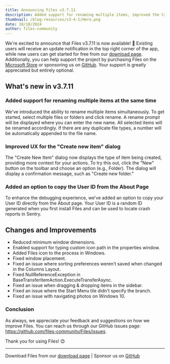 ```yaml
---
title: Announcing Files v3.7.11
description: Added support for renaming multiple items, improved the Create New Item dialog, copy your User ID from the About page, and more.
thumbnail: /blog-resources/v3-4-1/Hero.png
date: 10/10/2024
author: files-community
---
```


We're excited to announce that Files v3.7.11 is now available! 🎉 Existing users will receive an update notification in the top right corner of the app, while new users can get started for free from our [download page](/download/). Additionally, you can help support the project by purchasing Files on the [Microsoft Store](ms-windows-store://pdp/?ProductId=9nghp3dx8hdx&cid=FilesWebsite) or sponsoring us on [GitHub](https://github.com/sponsors/yaira2). Your support is greatly appreciated but entirely optional.

## What's new in v3.7.11

### Added support for renaming multiple items at the same time

We've introduced the ability to rename multiple items simultaneously. To get started, select multiple files or folders and click rename. A rename prompt will be displayed where you can enter the new name. All selected items will be renamed accordingly. If there are any duplicate file types, a number will be automatically appended to the file name.

### Improved UX for the "Create new item" dialog

The "Create New Item" dialog now displays the type of item being created, providing more context for your actions. To try this out, click the "New" button on the toolbar and choose an option (e.g., Folder). The dialog will display a confirmation message, such as "Create new folder."

### Added an option to copy the User ID from the About Page
To enhance the debugging experience, we've added an option to copy your User ID directly from the About page. Your User ID is a random ID generated when you first install Files and can be used to locate crash reports in Sentry.


## Changes and Improvements

- Reduced minimum window dimensions.
- Enabled support for typing custom icon path in the properties window.
- Added Files icon to the process in Windows.
- Fixed window placement.
- Fixed an issue where sorting preferences weren't saved when changed in the Columns Layout.
- Fixed NullReferenceException in BaseTransferItemAction.ExecuteTransferAsync.
- Fixed an issue when dragging & dropping items in the sidebar.
- Fixed an issue where the Start Menu tile didn't specify the branch.
- Fixed an issue with navigating photos on Windows 10.


### Conclusion

As always, we appreciate your feedback and suggestions on how we improve Files. You can reach us through our GitHub issues page: https://github.com/files-community/Files/issues.

Thank you for using Files! 😊

---

Download Files from our [download page](/download/) | Sponsor us on [GitHub](https://github.com/sponsors/yaira2)